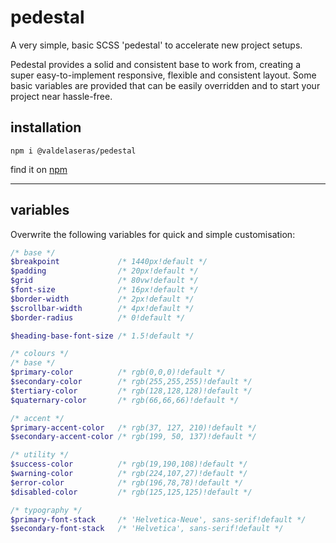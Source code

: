 # pedestal

A very simple, basic SCSS 'pedestal' to accelerate new project setups. 

Pedestal provides a solid and consistent base to work from, creating a super easy-to-implement 
responsive, flexible and consistent layout. Some basic variables are provided that can be easily 
overridden and to start your project near hassle-free.


## installation

```
npm i @valdelaseras/pedestal
```

find it on [npm](https://www.npmjs.com/package/@valdelaseras/pedestal)

---

## variables

Overwrite the following variables for quick and simple customisation:

```scss
/* base */
$breakpoint             /* 1440px!default */
$padding                /* 20px!default */
$grid                   /* 80vw!default */
$font-size              /* 16px!default */
$border-width           /* 2px!default */
$scrollbar-width        /* 4px!default */
$border-radius          /* 0!default */

$heading-base-font-size /* 1.5!default */

/* colours */
/* base */
$primary-color          /* rgb(0,0,0)!default */
$secondary-color        /* rgb(255,255,255)!default */
$tertiary-color         /* rgb(128,128,128)!default */
$quaternary-color       /* rgb(66,66,66)!default */

/* accent */
$primary-accent-color   /* rgb(37, 127, 210)!default */
$secondary-accent-color /* rgb(199, 50, 137)!default */

/* utility */
$success-color          /* rgb(19,190,108)!default */
$warning-color          /* rgb(224,107,27)!default */
$error-color            /* rgb(196,78,78)!default */
$disabled-color         /* rgb(125,125,125)!default */

/* typography */
$primary-font-stack     /* 'Helvetica-Neue', sans-serif!default */
$secondary-font-stack   /* 'Helvetica', sans-serif!default */
```

